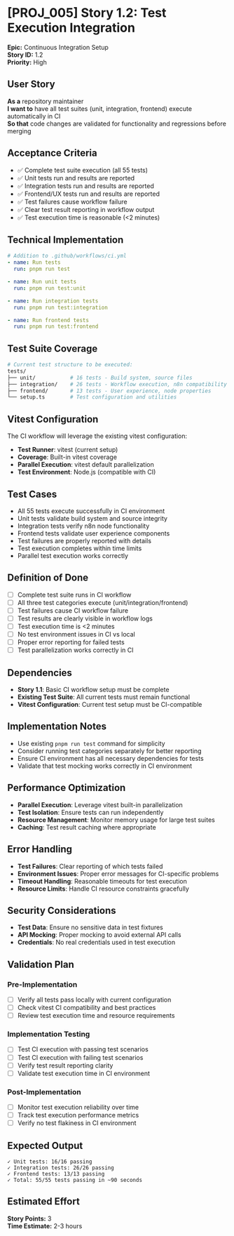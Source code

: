 # [PROJ_005] Story 1.2: Test Execution Integration

**Epic:** Continuous Integration Setup  
**Story ID:** 1.2  
**Priority:** High  

## User Story
**As a** repository maintainer  
**I want to** have all test suites (unit, integration, frontend) execute automatically in CI  
**So that** code changes are validated for functionality and regressions before merging

## Acceptance Criteria
- ✅ Complete test suite execution (all 55 tests)
- ✅ Unit tests run and results are reported
- ✅ Integration tests run and results are reported
- ✅ Frontend/UX tests run and results are reported
- ✅ Test failures cause workflow failure
- ✅ Clear test result reporting in workflow output
- ✅ Test execution time is reasonable (<2 minutes)

## Technical Implementation
```yaml
# Addition to .github/workflows/ci.yml
- name: Run tests
  run: pnpm run test

- name: Run unit tests
  run: pnpm run test:unit

- name: Run integration tests  
  run: pnpm run test:integration

- name: Run frontend tests
  run: pnpm run test:frontend
```

## Test Suite Coverage
```bash
# Current test structure to be executed:
tests/
├── unit/           # 16 tests - Build system, source files
├── integration/    # 26 tests - Workflow execution, n8n compatibility  
├── frontend/       # 13 tests - User experience, node properties
└── setup.ts        # Test configuration and utilities
```

## Vitest Configuration
The CI workflow will leverage the existing vitest configuration:
- **Test Runner**: vitest (current setup)
- **Coverage**: Built-in vitest coverage
- **Parallel Execution**: vitest default parallelization
- **Test Environment**: Node.js (compatible with CI)

## Test Cases
- All 55 tests execute successfully in CI environment
- Unit tests validate build system and source integrity
- Integration tests verify n8n node functionality
- Frontend tests validate user experience components
- Test failures are properly reported with details
- Test execution completes within time limits
- Parallel test execution works correctly

## Definition of Done
- [ ] Complete test suite runs in CI workflow
- [ ] All three test categories execute (unit/integration/frontend)
- [ ] Test failures cause CI workflow failure
- [ ] Test results are clearly visible in workflow logs
- [ ] Test execution time is <2 minutes
- [ ] No test environment issues in CI vs local
- [ ] Proper error reporting for failed tests
- [ ] Test parallelization works correctly in CI

## Dependencies
- **Story 1.1**: Basic CI workflow setup must be complete
- **Existing Test Suite**: All current tests must remain functional
- **Vitest Configuration**: Current test setup must be CI-compatible

## Implementation Notes
- Use existing `pnpm run test` command for simplicity
- Consider running test categories separately for better reporting
- Ensure CI environment has all necessary dependencies for tests
- Validate that test mocking works correctly in CI environment

## Performance Optimization
- **Parallel Execution**: Leverage vitest built-in parallelization
- **Test Isolation**: Ensure tests can run independently
- **Resource Management**: Monitor memory usage for large test suites
- **Caching**: Test result caching where appropriate

## Error Handling
- **Test Failures**: Clear reporting of which tests failed
- **Environment Issues**: Proper error messages for CI-specific problems
- **Timeout Handling**: Reasonable timeouts for test execution
- **Resource Limits**: Handle CI resource constraints gracefully

## Security Considerations
- **Test Data**: Ensure no sensitive data in test fixtures
- **API Mocking**: Proper mocking to avoid external API calls
- **Credentials**: No real credentials used in test execution

## Validation Plan
### Pre-Implementation
- [ ] Verify all tests pass locally with current configuration
- [ ] Check vitest CI compatibility and best practices
- [ ] Review test execution time and resource requirements

### Implementation Testing
- [ ] Test CI execution with passing test scenarios
- [ ] Test CI execution with failing test scenarios
- [ ] Verify test result reporting clarity
- [ ] Validate test execution time in CI environment

### Post-Implementation
- [ ] Monitor test execution reliability over time
- [ ] Track test execution performance metrics
- [ ] Verify no test flakiness in CI environment

## Expected Output
```
✓ Unit tests: 16/16 passing
✓ Integration tests: 26/26 passing  
✓ Frontend tests: 13/13 passing
✓ Total: 55/55 tests passing in ~90 seconds
```

## Estimated Effort
**Story Points:** 3  
**Time Estimate:** 2-3 hours
